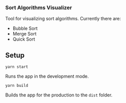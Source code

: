 ### Sort Algorithms Visualizer

Tool for visualizing sort algorithms.
Currently there are:

- Bubble Sort
- Merge Sort
- Quick Sort

## Setup

`yarn start`

Runs the app in the development mode.

`yarn build`

Builds the app for the production to the `dist` folder.
